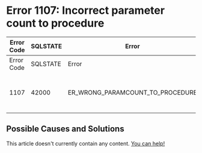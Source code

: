 
# Error 1107: Incorrect parameter count to procedure


| Error Code | SQLSTATE | Error | Description |
| --- | --- | --- | --- |
| Error Code | SQLSTATE | Error | Description |
| 1107 | 42000 | ER_WRONG_PARAMCOUNT_TO_PROCEDURE | Incorrect parameter count to procedure '%s' |




## Possible Causes and Solutions


This article doesn't currently contain any content. [You can help!](/en/writing-and-editing-knowledge-base-articles/)

